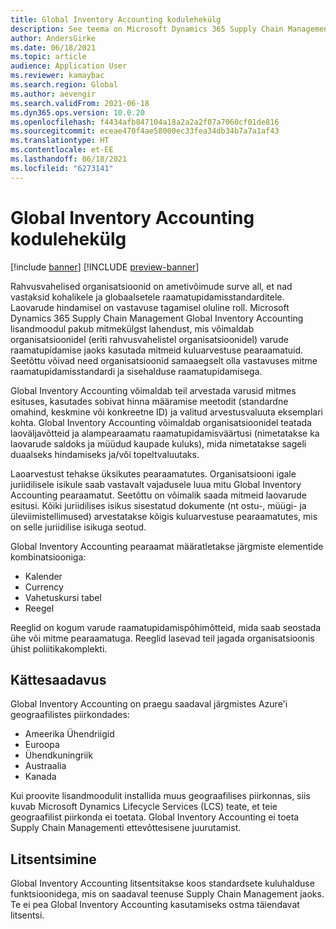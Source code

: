 ```yaml
---
title: Global Inventory Accounting kodulehekülg
description: See teema on Microsoft Dynamics 365 Supply Chain Management Global Inventory Accounting lisandmooduli avaleht.
author: AndersGirke
ms.date: 06/18/2021
ms.topic: article
audience: Application User
ms.reviewer: kamaybac
ms.search.region: Global
ms.author: aevengir
ms.search.validFrom: 2021-06-18
ms.dyn365.ops.version: 10.0.20
ms.openlocfilehash: f4434afb847104a18a2a2a2f07a7060cf01de816
ms.sourcegitcommit: eceae470f4ae58000ec33fea34db34b7a7a1af43
ms.translationtype: HT
ms.contentlocale: et-EE
ms.lasthandoff: 06/18/2021
ms.locfileid: "6273141"
---
```

# <a name="global-inventory-accounting-home-page"></a>Global Inventory Accounting kodulehekülg

[!include [banner](../includes/banner.md)]
[!INCLUDE [preview-banner](../includes/preview-banner.md)]

Rahvusvahelised organisatsioonid on ametivõimude surve all, et nad vastaksid kohalikele ja globaalsetele raamatupidamisstandarditele. Laovarude hindamisel on vastavuse tagamisel oluline roll. Microsoft Dynamics 365 Supply Chain Management Global Inventory Accounting lisandmoodul pakub mitmekülgst lahendust, mis võimaldab organisatsioonidel (eriti rahvusvahelistel organisatsioonidel) varude raamatupidamise jaoks kasutada mitmeid kuluarvestuse pearaamatuid. Seetõttu võivad need organisatsioonid samaaegselt olla vastavuses mitme raamatupidamisstandardi ja sisehalduse raamatupidamisega.

Global Inventory Accounting võimaldab teil arvestada varusid mitmes esituses, kasutades sobivat hinna määramise meetodit (standardne omahind, keskmine või konkreetne ID) ja valitud arvestusvaluuta eksemplari kohta. Global Inventory Accounting võimaldab organisatsioonidel teatada laoväljavõtteid ja alampearaamatu raamatupidamisväärtusi (nimetatakse ka laovarude saldoks ja müüdud kaupade kuluks), mida nimetatakse sageli duaalseks hindamiseks ja/või topeltvaluutaks.

Laoarvestust tehakse üksikutes pearaamatutes. Organisatsiooni igale juriidilisele isikule saab vastavalt vajadusele luua mitu Global Inventory Accounting pearaamatut. Seetõttu on võimalik saada mitmeid laovarude esitusi. Kõiki juriidilises isikus sisestatud dokumente (nt ostu-, müügi- ja üleviimistellimused) arvestatakse kõigis kuluarvestuse pearaamatutes, mis on selle juriidilise isikuga seotud.

Global Inventory Accounting pearaamat määratletakse järgmiste elementide kombinatsiooniga:

- Kalender
- Currency
- Vahetuskursi tabel
- Reegel

Reeglid on kogum varude raamatupidamispõhimõtteid, mida saab seostada ühe või mitme pearaamatuga. Reeglid lasevad teil jagada organisatsioonis ühist poliitikakomplekti.

## <a name="availability"></a>Kättesaadavus

Global Inventory Accounting on praegu saadaval järgmistes Azure'i geograafilistes piirkondades:

- Ameerika Ühendriigid
- Euroopa
- Ühendkuningriik
- Austraalia
- Kanada

Kui proovite lisandmoodulit installida muus geograafilises piirkonnas, siis kuvab Microsoft Dynamics Lifecycle Services (LCS) teate, et teie geograafilist piirkonda ei toetata. Global Inventory Accounting ei toeta Supply Chain Managementi ettevõttesisene juurutamist.

## <a name="licensing"></a>Litsentsimine

Global Inventory Accounting litsentsitakse koos standardsete kuluhalduse funktsioonidega, mis on saadaval teenuse Supply Chain Management jaoks. Te ei pea Global Inventory Accounting kasutamiseks ostma täiendavat litsentsi.

